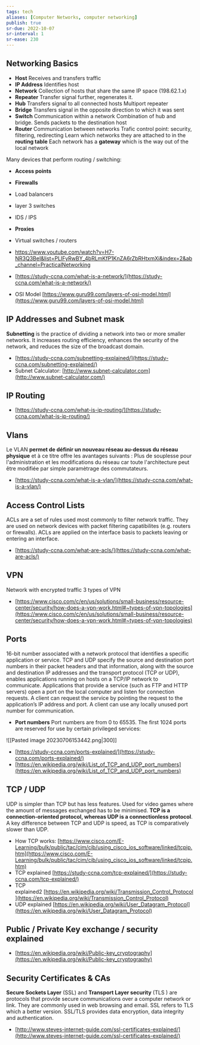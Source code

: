 ```yaml
---
tags: tech
aliases: [Computer Networks, computer networking]
publish: true
sr-due: 2022-10-07
sr-interval: 1
sr-ease: 230
---
```


## **Networking Basics**

- **Host** 
Receives and transfers traffic
- **IP Address**
Identifies host
- **Network**
Collection of hosts that share the same IP space (198.62.1.x)
- **Repeater**
Transfer signal further, regenerates it.
- **Hub**
Transfers signal to all connected hosts
Multiport repeater
- **Bridge**
Transfers signal in the opposite direction to which it was sent
- **Switch**
Communication within a network
Combination of hub and bridge. Sends packets to the destination host
- **Router**
Communication between networks
Trafic control point:  security, filtering, redirecting
Learn which networks they are attached to in the **routing table**
Each network has a **gateway** which is the way out of the local network

Many devices that perform routing / switching:
- **Access points**
- **Firewalls**
- Load balancers
- layer 3 switches
- IDS / IPS
- **Proxies**
- Virtual switches / routers

- https://www.youtube.com/watch?v=H7-NR3Q3BeI&list=PLIFyRwBY_4bRLmKfP1KnZA6rZbRHtxmXi&index=2&ab_channel=PracticalNetworking
-   [https://study-ccna.com/what-is-a-network/](https://study-ccna.com/what-is-a-network/)
-   OSI Model [https://www.guru99.com/layers-of-osi-model.html](https://www.guru99.com/layers-of-osi-model.html)

## **IP Addresses and Subnet mask**

**Subnetting** is the practice of dividing a network into two or more smaller networks. It increases routing efficiency, enhances the security of the network, and reduces the size of the broadcast domain.

-   [https://study-ccna.com/subnetting-explained/](https://study-ccna.com/subnetting-explained/)
-   Subnet Calculator: [http://www.subnet-calculator.com](http://www.subnet-calculator.com/)

## **IP Routing**

-   [https://study-ccna.com/what-is-ip-routing/](https://study-ccna.com/what-is-ip-routing/)

## **Vlans**

Le VLAN **permet de définir un nouveau réseau au-dessus du réseau physique** et à ce titre offre les avantages suivants : Plus de souplesse pour l'administration et les modifications du réseau car toute l'architecture peut être modifiée par simple paramètrage des commutateurs.

-   [https://study-ccna.com/what-is-a-vlan/](https://study-ccna.com/what-is-a-vlan/)

## **Access Control Lists**

ACLs are a set of rules used most commonly to filter network traffic. They are used on network devices with packet filtering capatibilites (e.g. routers or firewalls). ACLs are applied on the interface basis to packets leaving or entering an interface.

-   [https://study-ccna.com/what-are-acls/](https://study-ccna.com/what-are-acls/)

## **VPN**

Network with encrypted traffic 
3 types of VPN

-   [https://www.cisco.com/c/en/us/solutions/small-business/resource-center/security/how-does-a-vpn-work.html#~types-of-vpn-topologies](https://www.cisco.com/c/en/us/solutions/small-business/resource-center/security/how-does-a-vpn-work.html#~types-of-vpn-topologies)

## **Ports**

16-bit number associated with a network protocol that identifies a specific application or service.
TCP and UDP specify the source and destination port numbers in their packet headers and that information, along with the source and destination IP addresses and the transport protocol (TCP or UDP), enables applications running on hosts on a TCP/IP network to communicate.
Applications that provide a service (such as FTP and HTTP servers) open a port on the local computer and listen for connection requests. A client can request the service by pointing the request to the application’s IP address and port. A client can use any locally unused port number for communication.

- **Port numbers**
Port numbers are from 0 to 65535. The first 1024 ports are reserved for use by certain privileged services:

![[Pasted image 20230706153442.png|300]]

-   [https://study-ccna.com/ports-explained/](https://study-ccna.com/ports-explained/)
-   [https://en.wikipedia.org/wiki/List_of_TCP_and_UDP_port_numbers](https://en.wikipedia.org/wiki/List_of_TCP_and_UDP_port_numbers)

## **TCP / UDP**

UDP is simpler than TCP but has less features. Used for video games where the amount of messages exchanged has to be minimised.
**TCP is a connection-oriented protocol, whereas UDP is a connectionless protocol**. A key difference between TCP and UDP is speed, as TCP is comparatively slower than UDP.

-   How TCP works: [https://www.cisco.com/E-Learning/bulk/public/tac/cim/cib/using_cisco_ios_software/linked/tcpip.htm](https://www.cisco.com/E-Learning/bulk/public/tac/cim/cib/using_cisco_ios_software/linked/tcpip.htm)
-   TCP explained [https://study-ccna.com/tcp-explained/](https://study-ccna.com/tcp-explained/)
-   TCP explained2 [https://en.wikipedia.org/wiki/Transmission_Control_Protocol](https://en.wikipedia.org/wiki/Transmission_Control_Protocol)
-   UDP explained [https://en.wikipedia.org/wiki/User_Datagram_Protocol](https://en.wikipedia.org/wiki/User_Datagram_Protocol)

## **Public / Private Key exchange / security explained**

-   [https://en.wikipedia.org/wiki/Public-key_cryptography](https://en.wikipedia.org/wiki/Public-key_cryptography)

## **Security Certificates & CAs**

**Secure Sockets Layer** (SSL) and **Transport Layer security** (TLS ) are protocols that provide secure communications over a computer network or link.
They are commonly used in web browsing and email.
SSL refers to TLS which a better version.
SSL/TLS provides data encryption, data integrity and authentication.

-   [http://www.steves-internet-guide.com/ssl-certificates-explained/](http://www.steves-internet-guide.com/ssl-certificates-explained/)